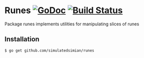 # Runes [![GoDoc](https://godoc.org/github.com/SimulatedSimian/runes?status.svg)](https://godoc.org/github.com/SimulatedSimian/runes) [![Build Status](https://travis-ci.org/SimulatedSimian/runes.svg)](https://travis-ci.org/SimulatedSimian/runes)

Package runes implements utilities for manipulating slices of runes

Installation
------------

```bash
$ go get github.com/simulatedsimian/runes
```

